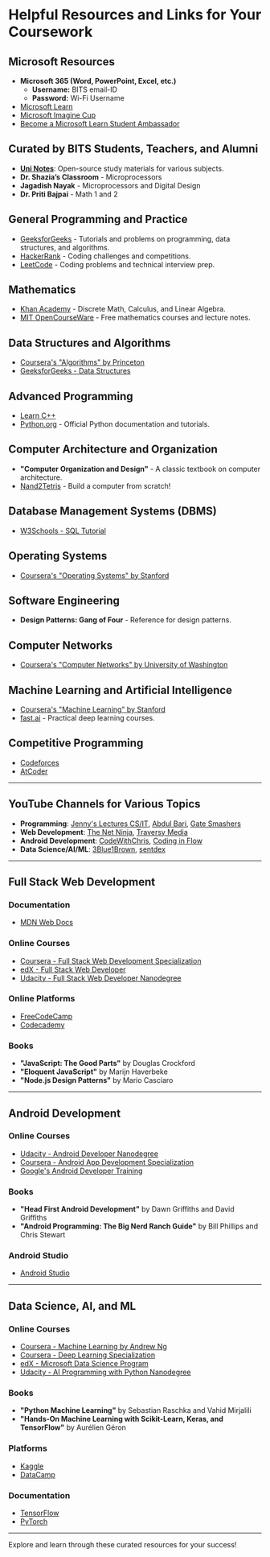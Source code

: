 <!-- # 📚 **Coursework Resources and Links**

Welcome to your comprehensive guide to essential resources curated for your coursework. Whether you're diving into programming, mathematics, web development, Android development, or data science, this sheet has got you covered. Explore the sections below to find the tools and materials you need to excel in your studies!

---

## 📌 **Table of Contents**

1. [Microsoft Resources](#microsoft-resources)
2. [Curated by BITS Students, Teachers, and Alumni](#curated-by-bits-students-teachers-and-alumni)
3. [Programming Basics and Practice](#programming-basics-and-practice)
4. [Mathematics](#mathematics)
5. [Data Structures and Algorithms](#data-structures-and-algorithms)
6. [Advanced Programming](#advanced-programming)
7. [Computer Architecture and Organization](#computer-architecture-and-organization)
8. [Database Management Systems (DBMS)](#database-management-systems-dbms)
9. [Operating Systems](#operating-systems)
10. [Software Engineering](#software-engineering)
11. [Computer Networks](#computer-networks)
12. [Machine Learning and Artificial Intelligence](#machine-learning-and-artificial-intelligence)
13. [General Coding Practice and Competitive Programming](#general-coding-practice-and-competitive-programming)
14. [YouTube Channels for Various Topics](#youtube-channels-for-various-topics)
15. [Full Stack Web Development](#full-stack-web-development)
16. [Android Development](#android-development)
17. [Data Science, AI, and ML](#data-science-ai-and-ml)

---

## 🖥️ **Microsoft Resources**

1. **Microsoft Office Suite (Word, PowerPoint, Excel, etc.)**
   - **Username:** BITS email-ID
   - **Password:** Wi-Fi Username
   - Access all essential Microsoft tools for your coursework.

2. **[Microsoft Learn](https://learn.microsoft.com)**
   - Free tutorials and learning paths for various Microsoft technologies.

3. **[Microsoft Imagine Cup](https://imaginecup.microsoft.com)**
   - Participate in global student competitions to showcase your skills.

4. **[Become a Microsoft Learn Student Ambassador](https://studentambassadors.microsoft.com)**
   - Join a community of student leaders and gain exclusive benefits.

---

## 🎓 **Curated by BITS Students, Teachers, and Alumni**

1. **[Uni Notes](https://www.akshansh.net/notes.html)**
   - Comprehensive study materials for various subjects. An open-source initiative by dedicated authors.

2. **Dr. Shazia’s Classroom - Microprocessors**
   - Detailed lectures and notes on Microprocessors.

3. **Jagadish Nayak - Microprocessors and Digital Design**
   - In-depth resources on Digital Design and Microprocessors.

4. **Dr. Priti Bajpai - Math 1 and 2**
   - Extensive materials covering Mathematics 1 and 2.

*Note: These resources may not cover all course topics but are excellent for reference and practicing key concepts.*

---

## 💻 **Programming Basics and Practice**

### a) [GeeksforGeeks](https://www.geeksforgeeks.org/)
- Tutorials and practice problems on a wide range of computer science topics.

### b) [HackerRank](https://www.hackerrank.com/)
- Coding challenges and competitions to enhance your coding skills.

### c) [LeetCode](https://leetcode.com/)
- Coding problems and contests to prepare for technical interviews.

---

## 📐 **Mathematics**

### a) [Khan Academy](https://www.khanacademy.org/)
- Free lessons on topics including discrete mathematics, calculus, and linear algebra.

### b) [MIT OpenCourseWare](https://ocw.mit.edu/)
- Free online courses and lecture notes, including comprehensive mathematics courses.

---

## 🗂️ **Data Structures and Algorithms**

### a) [Coursera: Algorithms by Princeton University](https://www.coursera.org/learn/algorithms-part1)
- A comprehensive online course on algorithms.

### b) [GeeksforGeeks - Data Structures](https://www.geeksforgeeks.org/data-structures/)
- Detailed tutorials on various data structures.

---

## 🚀 **Advanced Programming**

### a) [Learn C++](https://www.learncpp.com/)
- An interactive tutorial for learning C++.

### b) [Python.org](https://www.python.org/)
- Official website for Python with documentation and tutorials.

---

## 🖥️ **Computer Architecture and Organization**

### a) **Book:** *Computer Organization and Design* by [Author Name]
- A classic textbook on computer organization and design.

### b) [Nand2Tetris](https://www.nand2tetris.org/)
- A project-based course guiding you through building a computer from scratch.

---

## 🗄️ **Database Management Systems (DBMS)**

### a) [W3Schools - SQL Tutorial](https://www.w3schools.com/sql/)
- Comprehensive SQL tutorial for beginners and advanced users.

---

## 🖧 **Operating Systems**

### a) [Coursera: Operating Systems by Stanford University](https://www.coursera.org/learn/os)
- An online course covering fundamental concepts of operating systems.

---

## 🛠️ **Software Engineering**

### a) [Design Patterns - Gang of Four](https://refactoring.guru/design-patterns)
- Information about the classic book on design patterns and their implementations.

---

## 🌐 **Computer Networks**

### a) [Coursera: Computer Networks by University of Washington](https://www.coursera.org/specializations/computer-networks)
- A specialization covering various aspects of computer networks.

---

## 🤖 **Machine Learning and Artificial Intelligence**

### a) [Coursera: Machine Learning by Stanford University](https://www.coursera.org/learn/machine-learning)
- An excellent introduction to machine learning concepts and algorithms.

### b) [fast.ai](https://www.fast.ai/)
- Practical deep learning courses and resources.

---

## 🏆 **General Coding Practice and Competitive Programming**

### a) [Codeforces](https://codeforces.com/)
- Competitive programming platform with coding contests and problems.

### b) [AtCoder](https://atcoder.jp/)
- Platform for competitive programming contests.

---

## 📺 **YouTube Channels for Various Topics**

- [Jenny's Lectures CS IT](https://www.youtube.com/user/jenniferjlee)
- [Abdul Bari](https://www.youtube.com/channel/UCZCFT11CWBi3MHNlGf019nw)
- [Gate Smashers](https://www.youtube.com/channel/UCtX9U9uP8t3vSAeYqHe5bTg)
- [Apna College](https://www.youtube.com/channel/UCRmS93vLYjvXyjBBOYrUpZQ)
- [Kunal Kushwaha](https://www.youtube.com/user/KunalKushwaha)
- [Bharat Acharya Education](https://www.youtube.com/channel/UCjH6YkCjj5t7fDwv5F-4KxQ)
- [Code with Harry](https://www.youtube.com/channel/UCeVMnSShP_Iviwkknt83cww)
- [Trev Tutor](https://www.youtube.com/user/TrevTutor)
- [EEVblog](https://www.youtube.com/user/EEVblog)
- [The Organic Chemistry Tutor](https://www.youtube.com/channel/UCBWaIjIOGBkP3vwx42F4dzg)

---

## 🌐 **Full Stack Web Development**

### 📄 **Documentation**
- [MDN Web Docs](https://developer.mozilla.org/) - Mozilla's developer documentation for web technologies.

### 📚 **Online Courses**

1. **[Coursera - Full Stack Web Development Specialization](https://www.coursera.org/specializations/full-stack-web-development)**
   - Comprehensive program covering front-end and back-end technologies.

2. **[edX - Full Stack Web Developer](https://www.edx.org/professional-certificate/full-stack-web-developer)**
   - Course series covering HTML, CSS, JavaScript, Python, and more.

3. **[Udacity - Full Stack Web Developer Nanodegree](https://www.udacity.com/course/full-stack-web-developer-nanodegree--nd0044)**
   - Hands-on program covering front-end and back-end technologies.

### 🌐 **Online Platforms**

1. **[FreeCodeCamp](https://www.freecodecamp.org/)**
   - Free platform with interactive coding challenges and projects.

2. **[Codecademy](https://www.codecademy.com/)**
   - Interactive courses on HTML, CSS, JavaScript, and more.

### 📖 **Books**

1. **"JavaScript: The Good Parts" by Douglas Crockford**
   - Essential book for mastering JavaScript.

2. **"Eloquent JavaScript" by Marijn Haverbeke**
   - Beginner-friendly book to learn JavaScript.

3. **"Node.js Design Patterns" by Mario Casciaro**
   - Covers Node.js and server-side development.

### 📺 **YouTube Channels**

1. [The Net Ninja](https://www.youtube.com/channel/UCW5YeuERMmlnqo4oq8vwUpg)
   - Web development tutorials, including full-stack development.

2. [Traversy Media](https://www.youtube.com/user/TechGuyWeb)
   - Tutorials on HTML, CSS, JavaScript, and various frameworks.

---

## 📱 **Android Development**

### 📚 **Online Courses**

1. **[Udacity - Android Developer Nanodegree](https://www.udacity.com/course/android-developer-nanodegree--nd801)**
   - Comprehensive program covering Android app development with Kotlin.

2. **[Coursera - Android App Development Specialization](https://www.coursera.org/specializations/android-app-development)**
   - Series of courses covering Android app development with Java or Kotlin.

3. **[Google's Android Developer Training](https://developer.android.com/courses)**
   - Free courses and resources provided by Google.

### 📖 **Books**

1. **"Head First Android Development" by Dawn Griffiths and David Griffiths**
   - Beginner-friendly book covering Android app development using Java.

2. **"Android Programming: The Big Nerd Ranch Guide" by Bill Phillips and Chris Stewart**
   - Hands-on examples and practical guidance for Android app development.

### 📺 **YouTube Channels**

1. [CodeWithChris](https://www.youtube.com/user/CodeWithChris)
   - Beginner-friendly tutorials on Android app development.

2. [Coding in Flow](https://www.youtube.com/channel/UC_Fh8kvtkVPkeihBs42jGcA)
   - In-depth Android app development tutorials focusing on Kotlin.

### 🌐 **Online Platforms**

1. **[Android Developers Official Website](https://developer.android.com/)**
   - Official documentation, code samples, and resources for Android app development.

2. **[Udemy - Android Courses](https://www.udemy.com/topic/android-development/)**
   - Wide range of Android app development courses, both free and paid.

### 🛠️ **Android Studio**
- **[Download Android Studio](https://developer.android.com/studio)**
  - The official Integrated Development Environment (IDE) for Android app development. Use it to create, test, and debug Android applications.

---

## 📊 **Data Science, AI, and ML**

### 📚 **Online Courses**

1. **[Coursera: Machine Learning by Andrew Ng](https://www.coursera.org/learn/machine-learning)**
   - Introduction to machine learning concepts and algorithms.

2. **[Coursera: Deep Learning Specialization](https://www.coursera.org/specializations/deep-learning)**
   - Series of courses covering deep learning and neural networks.

3. **[edX: Microsoft's Data Science and Machine Learning Program](https://www.edx.org/professional-certificate/microsoft-data-science)**
   - Covers data science, AI, and ML using Microsoft tools.

4. **[Udacity: AI Programming with Python Nanodegree](https://www.udacity.com/course/ai-programming-python-nanodegree--nd089)**
   - Focuses on AI and machine learning using Python.

### 📖 **Books**

1. **"Introduction to Artificial Intelligence" by Wolfgang Ertel**
   - Comprehensive introduction to AI concepts.

2. **"Python Machine Learning" by Sebastian Raschka and Vahid Mirjalili**
   - Excellent resource for machine learning with Python.

3. **"Hands-On Machine Learning with Scikit-Learn, Keras, and TensorFlow" by Aurélien Géron**
   - Provides practical examples and hands-on exercises.

### 📺 **YouTube Channels**

1. [3Blue1Brown](https://www.youtube.com/channel/UCYO_jab_esuFRV4b17AJtAw)
   - Intuitive explanations of machine learning concepts with visualizations.

2. [sentdex](https://www.youtube.com/user/sentdex)
   - Tutorials on AI and ML with a focus on practical applications.

### 🌐 **Online Platforms**

1. **[Kaggle](https://www.kaggle.com/)**
   - Community-driven platform for data science and machine learning competitions, tutorials, and datasets.

2. **[DataCamp](https://www.datacamp.com/)**
   - Wide range of courses on data science, AI, and ML.

### 📄 **Documentation**

- **[TensorFlow](https://www.tensorflow.org/)**
  - Popular deep learning library for AI and ML. Explore official documentation and tutorials.

- **[PyTorch](https://pytorch.org/)**
  - Another leading deep learning library. Access official documentation and resources.

---

## 🔗 **Additional Notes**

- **Accessibility:** All resources are curated to ensure accessibility and quality, providing you with the tools needed to succeed in your coursework.
- **Usage:** While these resources are extensive, they may not cover all course topics. Use them as supplementary materials to reinforce your understanding and practice key concepts.
- **Community Support:** Engage with online communities and forums related to these platforms to seek help, collaborate, and enhance your learning experience.

---

Happy Learning! 🚀

-->
# **Helpful Resources and Links for Your Coursework**

## **Microsoft Resources**
- **Microsoft 365 (Word, PowerPoint, Excel, etc.)**
  - **Username:** BITS email-ID  
  - **Password:** Wi-Fi Username
- [Microsoft Learn](https://learn.microsoft.com)
- [Microsoft Imagine Cup](https://imaginecup.microsoft.com)
- [Become a Microsoft Learn Student Ambassador](https://studentambassadors.microsoft.com)

## **Curated by BITS Students, Teachers, and Alumni**

- **[Uni Notes](https://www.akshansh.net/notes.html)**: Open-source study materials for various subjects.
- **Dr. Shazia’s Classroom** - Microprocessors
- **Jagadish Nayak** - Microprocessors and Digital Design
- **Dr. Priti Bajpai** - Math 1 and 2

## **General Programming and Practice**
- [GeeksforGeeks](https://www.geeksforgeeks.org) - Tutorials and problems on programming, data structures, and algorithms.
- [HackerRank](https://www.hackerrank.com) - Coding challenges and competitions.
- [LeetCode](https://www.leetcode.com) - Coding problems and technical interview prep.

## **Mathematics**
- [Khan Academy](https://www.khanacademy.org) - Discrete Math, Calculus, and Linear Algebra.
- [MIT OpenCourseWare](https://ocw.mit.edu/index.htm) - Free mathematics courses and lecture notes.

## **Data Structures and Algorithms**
- [Coursera's "Algorithms" by Princeton](https://www.coursera.org/learn/algorithms-part1)
- [GeeksforGeeks - Data Structures](https://www.geeksforgeeks.org/data-structures)

## **Advanced Programming**
- [Learn C++](https://www.learn-cpp.org)
- [Python.org](https://www.python.org) - Official Python documentation and tutorials.

## **Computer Architecture and Organization**
- **"Computer Organization and Design"** - A classic textbook on computer architecture.
- [Nand2Tetris](https://www.nand2tetris.org) - Build a computer from scratch!

## **Database Management Systems (DBMS)**
- [W3Schools - SQL Tutorial](https://www.w3schools.com/sql)

## **Operating Systems**
- [Coursera's "Operating Systems" by Stanford](https://www.coursera.org/learn/operating-systems)

## **Software Engineering**
- **Design Patterns: Gang of Four** - Reference for design patterns.

## **Computer Networks**
- [Coursera's "Computer Networks" by University of Washington](https://www.coursera.org/specializations/computer-networks)

## **Machine Learning and Artificial Intelligence**
- [Coursera's "Machine Learning" by Stanford](https://www.coursera.org/learn/machine-learning)
- [fast.ai](https://www.fast.ai) - Practical deep learning courses.

## **Competitive Programming**
- [Codeforces](https://codeforces.com)
- [AtCoder](https://atcoder.jp)

---

## **YouTube Channels for Various Topics**
- **Programming**: [Jenny's Lectures CS/IT](https://www.youtube.com/channel/UCx54QO3QyzifkrFnmFlJEOA), [Abdul Bari](https://www.youtube.com/user/abdulbarikcs), [Gate Smashers](https://www.youtube.com/c/GateSmasher)
- **Web Development**: [The Net Ninja](https://www.youtube.com/c/TheNetNinja), [Traversy Media](https://www.youtube.com/c/TraversyMedia)
- **Android Development**: [CodeWithChris](https://www.youtube.com/user/CodeWithChris), [Coding in Flow](https://www.youtube.com/c/codinginflow)
- **Data Science/AI/ML**: [3Blue1Brown](https://www.youtube.com/c/3blue1brown), [sentdex](https://www.youtube.com/c/sentdex)

---

## **Full Stack Web Development**

### **Documentation**
- [MDN Web Docs](https://developer.mozilla.org/en-US/)

### **Online Courses**
- [Coursera - Full Stack Web Development Specialization](https://www.coursera.org/specializations/full-stack)
- [edX - Full Stack Web Developer](https://www.edx.org/professional-certificate/full-stack-developer)
- [Udacity - Full Stack Web Developer Nanodegree](https://www.udacity.com/course/full-stack-web-developer-nanodegree--nd0044)

### **Online Platforms**
- [FreeCodeCamp](https://www.freecodecamp.org)
- [Codecademy](https://www.codecademy.com)

### **Books**
- **"JavaScript: The Good Parts"** by Douglas Crockford
- **"Eloquent JavaScript"** by Marijn Haverbeke
- **"Node.js Design Patterns"** by Mario Casciaro

---

## **Android Development**

### **Online Courses**
- [Udacity - Android Developer Nanodegree](https://www.udacity.com/course/android-developer-nanodegree--nd801)
- [Coursera - Android App Development Specialization](https://www.coursera.org/specializations/android-app-development)
- [Google's Android Developer Training](https://developer.android.com/courses)

### **Books**
- **"Head First Android Development"** by Dawn Griffiths and David Griffiths
- **"Android Programming: The Big Nerd Ranch Guide"** by Bill Phillips and Chris Stewart

### **Android Studio**
- [Android Studio](https://developer.android.com/studio)

---

## **Data Science, AI, and ML**

### **Online Courses**
- [Coursera - Machine Learning by Andrew Ng](https://www.coursera.org/learn/machine-learning)
- [Coursera - Deep Learning Specialization](https://www.coursera.org/specializations/deep-learning)
- [edX - Microsoft Data Science Program](https://www.edx.org/professional-certificate/microsoft-data-science)
- [Udacity - AI Programming with Python Nanodegree](https://www.udacity.com/course/ai-programming-python-nanodegree--nd089)

### **Books**
- **"Python Machine Learning"** by Sebastian Raschka and Vahid Mirjalili
- **"Hands-On Machine Learning with Scikit-Learn, Keras, and TensorFlow"** by Aurélien Géron

### **Platforms**
- [Kaggle](https://www.kaggle.com)
- [DataCamp](https://www.datacamp.com)

### **Documentation**
- [TensorFlow](https://www.tensorflow.org)
- [PyTorch](https://pytorch.org)

---

Explore and learn through these curated resources for your success!

